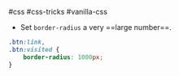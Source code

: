 #css #css-tricks #vanilla-css 

- Set `border-radius` a very ==large number==.
```CSS
.btn:link,
.btn:visited {
	border-radius: 1000px;
}
```

